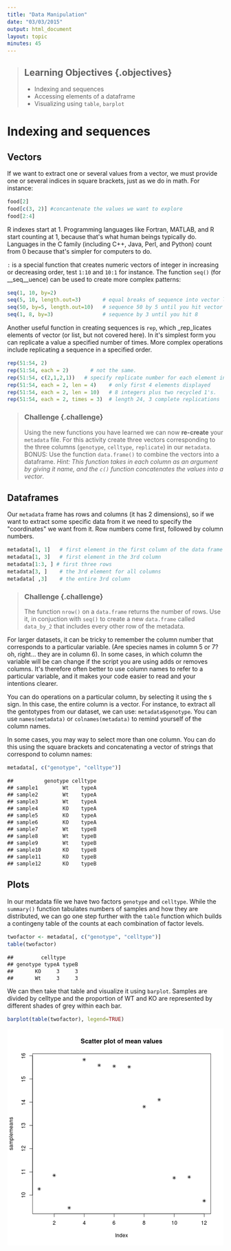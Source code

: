 ```yaml
---
title: "Data Manipulation"
date: "03/03/2015"
output: html_document
layout: topic
minutes: 45
---
```


> ## Learning Objectives {.objectives}
> * Indexing and sequences
> * Accessing elements of a dataframe
> * Visualizing using `table`, `barplot`


# Indexing and sequences

## Vectors

If we want to extract one or several values from a vector, we must provide one
or several indices in square brackets, just as we do in math. For instance:


```r
food[2]
food[c(3, 2)] #concantenate the values we want to explore
food[2:4]
```

R indexes start at 1. Programming languages like Fortran, MATLAB, and R start
counting at 1, because that's what human beings typically do. Languages in the C
family (including C++, Java, Perl, and Python) count from 0 because that's
simpler for computers to do.

`:` is a special function that creates numeric vectors of integer in increasing
or decreasing order, test `1:10` and `10:1` for instance. The function `seq()`
(for __seq__uence) can be used to create more complex patterns:


```r
seq(1, 10, by=2)
seq(5, 10, length.out=3)       # equal breaks of sequence into vector length = length.out
seq(50, by=5, length.out=10)   # sequence 50 by 5 until you hit vector length = length.out
seq(1, 8, by=3)                # sequence by 3 until you hit 8
```
Another useful function in creating sequences is `rep`, which _rep_licates elements of vector (or list, but not covered here). In it's simplest form you can replicate a value a specified number of times. More complex operations include replicating a sequence in a specified order.


```r
rep(51:54, 2)
rep(51:54, each = 2)       # not the same.
rep(51:54, c(2,1,2,1))   # specify replicate number for each element individually
rep(51:54, each = 2, len = 4)    # only first 4 elements displayed
rep(51:54, each = 2, len = 10)   # 8 integers plus two recycled 1's.
rep(51:54, each = 2, times = 3)  # length 24, 3 complete replications
```

> ### Challenge {.challenge}
> Using the new functions you have learned we can now **re-create** your `metadata` file.  For this activity create three vectors corresponding to the three columns (`genotype`, `celltype`, `replicate`) in our `metadata`. BONUS: Use the function `data.frame()` to combine the vectors into a dataframe. _Hint: This function takes in each column as an argument by giving it name, and the `c()` function concatenates the values into a vector_. 



## Dataframes

Our `metadata` frame has rows and columns (it has 2 dimensions), so if we want to extract some specific data from it we need to specify the "coordinates" we want from it. Row numbers come first, followed by column numbers.


```r
metadata[1, 1]   # first element in the first column of the data frame
metadata[1, 3]   # first element in the 3rd column
metadata[1:3, ] # first three rows
metadata[3, ]    # the 3rd element for all columns
metadata[ ,3]    # the entire 3rd column
```

> ### Challenge {.challenge}
> The function `nrow()` on a `data.frame` returns the number of rows. Use it, in conjuction with `seq()` to create a new `data.frame` called `data_by_2` that includes every other row of the metadata.


For larger datasets, it can be tricky to remember the column
number that corresponds to a particular variable. (Are species names in column 5
or 7? oh, right... they are in column 6). In some cases, in which column the
variable will be can change if the script you are using adds or removes
columns. It's therefore often better to use column names to refer to a
particular variable, and it makes your code easier to read and your intentions
clearer.

You can do operations on a particular column, by selecting it using the `$`
sign. In this case, the entire column is a vector. For instance, to extract all
the gentotypes from our dataset, we can use: `metadata$genotype`. You can use
`names(metadata)` or `colnames(metadata)` to remind yourself of the column names.

In some cases, you may way to select more than one column. You can do this using
the square brackets and concatenating a vector of strings that correspond to column names: 


```r
metadata[, c("genotype", "celltype")]
```

```
##          genotype celltype
## sample1        Wt    typeA
## sample2        Wt    typeA
## sample3        Wt    typeA
## sample4        KO    typeA
## sample5        KO    typeA
## sample6        KO    typeA
## sample7        Wt    typeB
## sample8        Wt    typeB
## sample9        Wt    typeB
## sample10       KO    typeB
## sample11       KO    typeB
## sample12       KO    typeB
```

## Plots
In our metadata file we have two factors `genotype` and `celltype`. While the `summary()` function tabulates numbers of samples and how they are distributed, we can go one step further with the `table` function which builds a contingeny table of the counts at each combination of factor levels. 


```r
twofactor <- metadata[, c("genotype", "celltype")]
table(twofactor) 
```

```
##         celltype
## genotype typeA typeB
##       KO     3     3
##       Wt     3     3
```

We can then take that table and visualize it using `barplot`. Samples are divided by celltype and the proportion of WT and KO are represented by different shades of grey within each bar.


```r
barplot(table(twofactor), legend=TRUE) 
```

<img src="figure/unnamed-chunk-9-1.png" title="plot of chunk unnamed-chunk-9" alt="plot of chunk unnamed-chunk-9" style="display: block; margin: auto;" />
